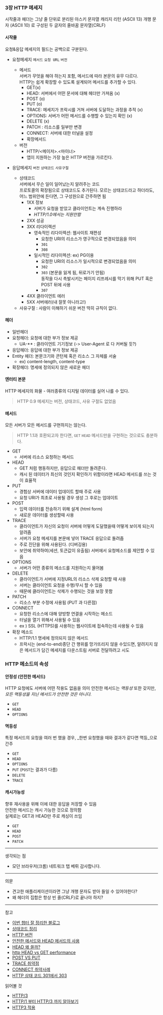 ### 3장 HTTP 메세지

시작줄과 헤더는 그냥 줄 단위로 분리된 아스키 문자열 
캐리지 리턴 (ASCII 13) 개행 문자 (ASCII 10) 로 구성된 두 글자의 줄바꿈 문자열(CRLF)

#### 시작줄 
요청&응답 메세지의 필드는 공백으로 구분된다.
- 요청메세지 ```메서드``` ```요청 URL``` ```버전```
  - 메서드  
  서버가 무엇을 해야 하는지 포함, 메서드에 따라 본문의 유무 다르다.  
  HTTP는 쉽게 확장할 수 있도록 설계되어 메서드를 추가할 수 있다.
    - GET(x)
    - HEAD: 서버에서 어떤 문서에 대해 헤더만 가져옴 (x)
    - POST (o)
    - PUT (o)
    - TRACE: 메세지가 프락시를 거쳐 서버에 도달하는 과정을 추적 (x)
    - OPTIONS: 서버가 어떤 메서드를 수행할 수 있는지 확인 (x)
    - DELETE (x)
    - PATCH : 리소스를 일부만 변경
    - CONNECT: 서버에 대한 터널을 설정
    - 확장메서드
  - 버전
    - HTTP/<메이저>.<마이너>
    - 앱이 지원하는 가장 높은 HTTP 버전을 가르킨다.

- 응답메세지 ```버전``` ```상태코드``` ```사유구절```
  - 상태코드  
  서버에서 무슨 일이 일어났는지 알려주는 코드  
  프로토콜의 확장됨으로 상태코드도 추가된다. 모르는 상태코드라고 하더라도,어느 범위안에 든다면, 그 구성원으로 간주하면 됨
    - 1XX 정보
      - 서버가 요청을 받았고 클라이언트는 계속 진행하라
      - _HTTP/1.0에서는 지원안함_
    - 2XX 성공
    - 3XX 리다이렉션
      - 영속적인 리다이렉션: 웹사이트 재편성
        - 요청한 URI의 리소스가 영구적으로 변경되었음을 의미
        - ```301```
        - ```308```
      - 일시적인 리다이렉션: ex) PG이용
        - 요청한 URI의 리소스가 일시적으로 변경되었음을 의미
        - ```302``` 
        - ```303``` (본문을 잃게 됨, 뒤로가기 안됨)  
        동작을 다시 촉발시키는 페이지 리프레시를 막기 위해 PUT 혹은  POST 뒤에 사용
        - ```307```
    - 4XX 클라이언트 에러
    - 5XX 서버에러(내 잘못 아니라고!)
  - 사유구절 : 사람이 이해하기 쉬운 버전 딱히 규칙이 없다.

#### 헤더 

- 일반헤더 
- 요청헤더: 요청에 대한 부가 정보 제공
  - UA-** : 클라이언트 기기정보 (-> User-Agent 로 다 커버될 듯?)
- 응답헤더: 응답에 대한 부가 정보 제공
- Entity 헤더: 본문크기와 콘턴체 혹은 리소스 그 자체를 서술
  - ex) content-length, content-type
- 확장헤더: 명세에 정의되지 않은 새로운 헤더

 
#### 엔터티 본문
HTTP 메세지의 화물 - 여러종류의 디지털 데이터를 실어 나를 수 있다.

> HTTP 0.9 메세지는 버전, 상태코드, 사유 구절도 없었음  

#### 메서드
모든 서버가 모든 메서드를 구현하지는 않는다. 
>HTTP 1.1과 호환되고자 한다면, ```GET``` ```HEAD``` 메서드만을 구현하는 것으로도 충분하다. 

- GET
  - 서버에 리소스 요청하는 메서드
- HEAD 
  - GET 처럼 행동하지만, 응답으로 헤더만 돌려준다.
  - 캐시 된 데이터가 최신의 것인지 확인하기 위함이라면 HEAD 메서드를 쓰는 것이 효율적
- PUT
  - 경험상 서버에 데이터 업데이트 할때 주로 사용
  - 요청 URI가 최초로 사용될 경우 생성 그 후로는 업데이트
- POST
  - 입력 데이터를 전송하기 위해 설계 (html form)
  - 새로운 데이터를 생성할때 사용
- TRACE
  - 클라이언트가 자신의 요청이 서버에 어떻게 도달했을때 어떻게 보이게 되는지 알려줌
  - 서버가 요청 메세지를 본문에 넣어 TRACE 응답으로 돌려줌
  - 주로 진단을 위해 사용된다. (디버깅용)
  - 보안에 취약하여(세션, 토큰값이 유출됨) 서버에서 요청메소드를 제안할 수 있음
- OPTIONS
  - 서버가 어떤 종류의 메소드를 지원하는지 물어봄
- DELETE
  - 클라이언트가 서버에 지정URL의 리소스 삭제 요청할 때 사용
  - 서버는 클라이언트 요청을 수행/무시 할 수 있음
  - 때문에 클라이언트는 삭제가 수행되는 것을 보장 못함
- PATCH
  - 리소스 부분 수정에 사용됨 (PUT 과 다른점)
- CONNECT
  - 요청한 리소스에 대해 양방향 연결을 시작하는 메소드
  - 터널을 열기 위해서 사용될 수 있음
  - ex ) SSL (HTTPS)를 사용하는 웹사이트에 접속하는데 사용될 수 있음
- 확장 메소드
  - HTTP/1.1 명세에 정의되지 않은 메서드
  - 프락시는 (end-to-end)종단 간 행위를 망가뜨리지 않을 수있드면, 알려지지 않은 메서드가 담긴 메세지를 다운스트림 서버로 전달하려고 시도

### HTTP 메소드의 속성
#### 안정성 (안전한 메서드)
HTTP 요청에도 서버에 어떤 작용도 없음을 의미 
안전한 메서드는 _멱등성_ 또한 갖지만, _모든 멱등성을 지닌 메서드가 안전한 것은 아니다._
- ```GET``` 
- ```HEAD``` 
- ```OPTIONS```

#### 멱등성
특정 메서드의 요청을 여러 번 했을 경우, _한번 요청했을 때와 결과가 같다면 멱등_으로 간주
- ```GET``` 
- ```HEAD``` 
- ```OPTIONS```
- ```PUT``` (```POST```는 결과가 다름)
- ```DELETE```
- ```TRACE```

#### 캐시가능성
향후 재사용을 위해 이에 대한 응답을 저장할 수 있음  
안전한 메서드는 캐시 가능한 것으로 정의함  
실제로는 GET과 HEAD만 주로 캐싱이 쓰임
- ```GET``` 
- ```HEAD```
- ```POST```
- ```PATCH```


 
--- 
생각되는 점  
- 모던 브라우저(크롬) 네트워크 탭 베뤼 감사합니다.
---
의문  
- 견고한 애플리케이션이라면 그냥 개행 문자도 받아 들일 수 있어야한다?
- 왜 헤더의 집합은 항상 빈 줄(CRLF)로 끝나야 하지?

---
참고  
- [이번 챕터 잘 정리한 블로그](https://feel5ny.github.io/2019/08/16/HTTP_003_02/)
- [상태코드 정리](https://www.whatap.io/ko/blog/40/)
- [HTTP 버전](https://krksap.tistory.com/1152)
- [안전한 메서드와 HEAD 메서드의 사용](https://kscodebase.tistory.com/330)
- [HEAD 왜 쓸까?](https://straw961030.tistory.com/246)
- [http HEAD vs GET performance](https://stackoverflow.com/questions/16539269/http-head-vs-get-performance)
- [POST VS PUT](https://velog.io/@53_eddy_jo/RESTful%ED%95%9C-%EC%84%B8%EA%B3%84%EC%97%90%EC%84%9C%EC%9D%98-POST%EC%99%80-PUT%EC%9D%98-%EC%B0%A8%EC%9D%B4-%EA%B1%B0%EA%B8%B0%EC%97%90-FETCH%EA%B9%8C%EC%A7%80)
- [TRACE 취약점](https://mokpo.tistory.com/202)
- [CONNECT 취약사례](https://pitsec.tistory.com/19)
- [HTTP 상태 코드 301에서 303](https://cherrypick.co.kr/avoid-location-header-cache-in-brower-using-303-http-code/)

읽어볼 것
- [HTTP/3](https://evan-moon.github.io/2019/10/08/what-is-http3/)
- [HTTP/1 부터 HTTP/3 까지 알아보기](https://velog.io/@ziyoonee/HTTP1-%EB%B6%80%ED%84%B0-HTTP3-%EA%B9%8C%EC%A7%80-%EC%95%8C%EC%95%84%EB%B3%B4%EA%B8%B0)
- [HTTP3 적용](https://doda.dev/posts/http3-and-nginx) 